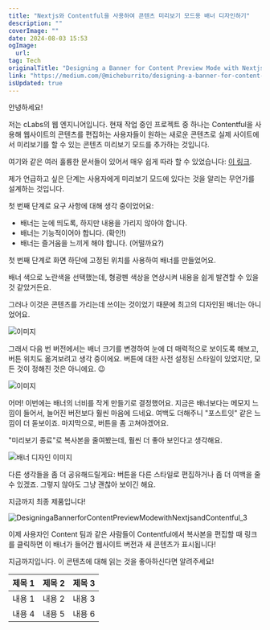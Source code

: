 ```yaml
---
title: "Nextjs와 Contentful을 사용하여 콘텐츠 미리보기 모드용 배너 디자인하기"
description: ""
coverImage: ""
date: 2024-08-03 15:53
ogImage: 
  url: 
tag: Tech
originalTitle: "Designing a Banner for Content Preview Mode with Nextjs and Contentful"
link: "https://medium.com/@micheburrito/designing-a-banner-for-content-preview-mode-with-next-js-and-contentful-6158f8f568f7"
isUpdated: true
---
```






안녕하세요!

저는 cLabs의 웹 엔지니어입니다. 현재 작업 중인 프로젝트 중 하나는 Contentful을 사용해 웹사이트의 콘텐츠를 편집하는 사용자들이 원하는 새로운 콘텐츠로 실제 사이트에서 미리보기를 할 수 있는 콘텐츠 미리보기 모드를 추가하는 것입니다.

여기와 같은 여러 훌륭한 문서들이 있어서 매우 쉽게 따라 할 수 있었습니다: [이 링크](https://nextjs.org/docs/advanced-features/preview-mode).

제가 언급하고 싶은 단계는 사용자에게 미리보기 모드에 있다는 것을 알리는 무언가를 설계하는 것입니다.

<div class="content-ad"></div>

첫 번째 단계로 요구 사항에 대해 생각 중이었어요:

- 배너는 눈에 띄도록, 하지만 내용을 가리지 않아야 합니다.
- 배너는 기능적이어야 합니다. (확인!)
- 배너는 즐거움을 느끼게 해야 합니다. (어떨까요?)

첫 번째 단계로 화면 하단에 고정된 위치를 사용하여 배너를 만들었어요.

배너 색으로 노란색을 선택했는데, 형광펜 색상을 연상시켜 내용을 쉽게 발견할 수 있을 것 같았거든요.

<div class="content-ad"></div>

그러나 이것은 콘텐츠를 가리는데 쓰이는 것이었기 때문에 최고의 디자인된 배너는 아니었어요.

![이미지](/assets/img/DesigningaBannerforContentPreviewModewithNextjsandContentful_0.png)

그래서 다음 번 버전에서는 배너 크기를 변경하여 눈에 더 매력적으로 보이도록 해보고, 버튼 위치도 옮겨보려고 생각 중이에요. 버튼에 대한 사전 설정된 스타일이 있었지만, 모든 것이 정해진 것은 아니에요. 😉

![이미지](/assets/img/DesigningaBannerforContentPreviewModewithNextjsandContentful_1.png)

<div class="content-ad"></div>

어머! 이번에는 배너의 너비를 작게 만들기로 결정했어요. 지금은 배너보다는 메모지 느낌이 들어서, 늘어진 버전보다 훨씬 마음에 드네요. 여백도 더해주니 "포스트잇" 같은 느낌이 더 돋보이죠. 마지막으로, 버튼을 좀 고쳐야겠어요.

"미리보기 종료"로 복사본을 줄여봤는데, 훨씬 더 좋아 보인다고 생각해요.

![배너 디자인 이미지](/assets/img/DesigningaBannerforContentPreviewModewithNextjsandContentful_2.png)

다른 생각들을 좀 더 공유해드릴게요: 버튼을 다른 스타일로 편집하거나 좀 더 여백을 줄 수 있겠죠. 그렇지 않아도 그냥 괜찮아 보이긴 해요.

<div class="content-ad"></div>

지금까지 최종 제품입니다!

![DesigningaBannerforContentPreviewModewithNextjsandContentful_3](/assets/img/DesigningaBannerforContentPreviewModewithNextjsandContentful_3.png)

이제 사용자인 Content 팀과 같은 사람들이 Contentful에서 복사본을 편집할 때 링크를 클릭하면 이 배너가 들어간 웹사이트 버전과 새 콘텐츠가 표시됩니다!

지금까지입니다. 이 콘텐츠에 대해 읽는 것을 좋아하신다면 알려주세요!

<div class="content-ad"></div>


| 제목 1 | 제목 2 | 제목 3 |
| ------ | ------ | ------ |
| 내용 1 | 내용 2 | 내용 3 |
| 내용 4 | 내용 5 | 내용 6 |
